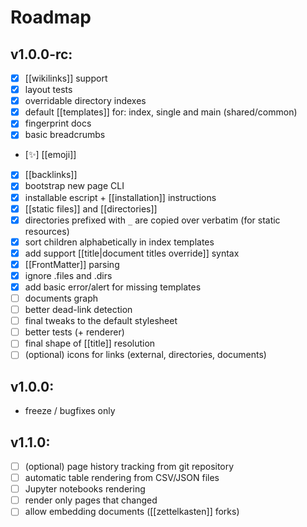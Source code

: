 # Roadmap

## v1.0.0-rc:

  - [x] [[wikilinks]] support
  - [x] layout tests
  - [x] overridable directory indexes
  - [x] default [[templates]] for: index, single and main (shared/common)
  - [x] fingerprint docs
  - [x] basic breadcrumbs
  - [:sparkles:] [[emoji]]
  - [x] [[backlinks]]
  - [x] bootstrap new page CLI
  - [x] installable escript + [[installation]] instructions
  - [x] [[static files]] and [[directories]]
  - [x] directories prefixed with `_` are copied over verbatim (for static
    resources)
  - [x] sort children alphabetically in index templates
  - [x] add support [[title|document titles override]] syntax
  - [x] [[FrontMatter]] parsing
  - [x] ignore .files and .dirs
  - [x] add basic error/alert for missing templates
  - [ ] documents graph
  - [ ] better dead-link detection
  - [ ] final tweaks to the default stylesheet
  - [ ] better tests (+ renderer)
  - [ ] final shape of [[title]] resolution
  - [ ] (optional) icons for links (external, directories, documents)

## v1.0.0:

  - freeze / bugfixes only

## v1.1.0:

  - [ ] (optional) page history tracking from git repository
  - [ ] automatic table rendering from CSV/JSON files
  - [ ] Jupyter notebooks rendering
  - [ ] render only pages that changed
  - [ ] allow embedding documents ([[zettelkasten]] forks)
